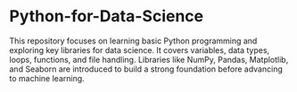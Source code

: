 # Python-for-Data-Science
This repository focuses on learning basic Python programming and exploring key libraries for data science. It covers variables, data types, loops, functions, and file handling. Libraries like NumPy, Pandas, Matplotlib, and Seaborn are introduced to build a strong foundation before advancing to machine learning.
